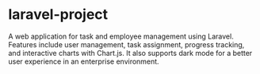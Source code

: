 # laravel-project
A web application for task and employee management using Laravel. Features include user management, task assignment, progress tracking, and interactive charts with Chart.js. It also supports dark mode for a better user experience in an enterprise environment.
